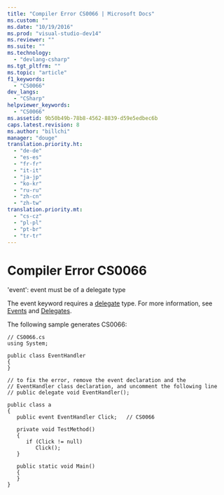 ```yaml
---
title: "Compiler Error CS0066 | Microsoft Docs"
ms.custom: ""
ms.date: "10/19/2016"
ms.prod: "visual-studio-dev14"
ms.reviewer: ""
ms.suite: ""
ms.technology: 
  - "devlang-csharp"
ms.tgt_pltfrm: ""
ms.topic: "article"
f1_keywords: 
  - "CS0066"
dev_langs: 
  - "CSharp"
helpviewer_keywords: 
  - "CS0066"
ms.assetid: 9b50b49b-78b8-4562-8839-d59e5edbec6b
caps.latest.revision: 8
ms.author: "billchi"
manager: "douge"
translation.priority.ht: 
  - "de-de"
  - "es-es"
  - "fr-fr"
  - "it-it"
  - "ja-jp"
  - "ko-kr"
  - "ru-ru"
  - "zh-cn"
  - "zh-tw"
translation.priority.mt: 
  - "cs-cz"
  - "pl-pl"
  - "pt-br"
  - "tr-tr"
---
```

# Compiler Error CS0066
'event': event must be of a delegate type  
  
 The event keyword requires a [delegate](../Topic/delegate%20\(C%23%20Reference\).md) type. For more information, see [Events](../Topic/Events%20\(C%23%20Programming%20Guide\).md) and [Delegates](../Topic/Delegates%20\(C%23%20Programming%20Guide\).md).  
  
 The following sample generates CS0066:  
  
```  
// CS0066.cs  
using System;  
  
public class EventHandler  
{  
}  
  
// to fix the error, remove the event declaration and the  
// EventHandler class declaration, and uncomment the following line  
// public delegate void EventHandler();  
  
public class a  
{  
   public event EventHandler Click;   // CS0066  
  
   private void TestMethod()  
   {  
      if (Click != null)  
         Click();  
   }  
  
   public static void Main()  
   {  
   }  
}  
```